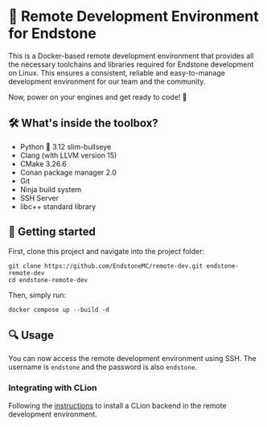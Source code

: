 # 🎯 Remote Development Environment for Endstone

This is a Docker-based remote development environment that provides all the necessary toolchains and libraries required
for Endstone development on Linux. This ensures a consistent, reliable and easy-to-manage development environment for
our team and the community.

Now, power on your engines and get ready to code! 🚀

## 🛠️ What's inside the toolbox?

- Python 🐍 3.12 slim-bullseye
- Clang (with LLVM version 15)
- CMake 3.26.6
- Conan package manager 2.0
- Git
- Ninja build system
- SSH Server
- libc++ standard library

## 🚀 Getting started

First, clone this project and navigate into the project folder:

```shell
git clone https://github.com/EndstoneMC/remote-dev.git endstone-remote-dev
cd endstone-remote-dev
```

Then, simply run:

```shell
docker compose up --build -d
```

## 🔍 Usage

You can now access the remote development environment using SSH. The username is `endstone` and the password is
also `endstone`.

### Integrating with CLion

Following the [instructions] to install a CLion backend in the remote development environment.

[instructions]: https://www.jetbrains.com/remote-development/gateway/
